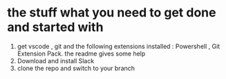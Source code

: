 # the stuff what you need to get done and started with

1. get vscode , git and the following extensions installed : Powershell , Git Extension Pack.  the readme gives some help
2. Download and install Slack
3. clone the repo and switch to your branch 